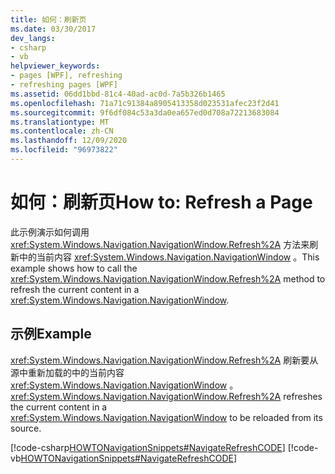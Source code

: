 ```yaml
---
title: 如何：刷新页
ms.date: 03/30/2017
dev_langs:
- csharp
- vb
helpviewer_keywords:
- pages [WPF], refreshing
- refreshing pages [WPF]
ms.assetid: 06dd1bbd-81c4-40ad-ac0d-7a5b326b1465
ms.openlocfilehash: 71a71c91384a8905413358d023531afec23f2d41
ms.sourcegitcommit: 9f6df084c53a3da0ea657ed0d708a72213683084
ms.translationtype: MT
ms.contentlocale: zh-CN
ms.lasthandoff: 12/09/2020
ms.locfileid: "96973822"
---
```

# <a name="how-to-refresh-a-page"></a><span data-ttu-id="137ce-102">如何：刷新页</span><span class="sxs-lookup"><span data-stu-id="137ce-102">How to: Refresh a Page</span></span>
<span data-ttu-id="137ce-103">此示例演示如何调用 <xref:System.Windows.Navigation.NavigationWindow.Refresh%2A> 方法来刷新中的当前内容 <xref:System.Windows.Navigation.NavigationWindow> 。</span><span class="sxs-lookup"><span data-stu-id="137ce-103">This example shows how to call the <xref:System.Windows.Navigation.NavigationWindow.Refresh%2A> method to refresh the current content in a <xref:System.Windows.Navigation.NavigationWindow>.</span></span>  
  
## <a name="example"></a><span data-ttu-id="137ce-104">示例</span><span class="sxs-lookup"><span data-stu-id="137ce-104">Example</span></span>  
 <span data-ttu-id="137ce-105"><xref:System.Windows.Navigation.NavigationWindow.Refresh%2A> 刷新要从源中重新加载的中的当前内容 <xref:System.Windows.Navigation.NavigationWindow> 。</span><span class="sxs-lookup"><span data-stu-id="137ce-105"><xref:System.Windows.Navigation.NavigationWindow.Refresh%2A> refreshes the current content in a <xref:System.Windows.Navigation.NavigationWindow> to be reloaded from its source.</span></span>  
  
 [!code-csharp[HOWTONavigationSnippets#NavigateRefreshCODE](~/samples/snippets/csharp/VS_Snippets_Wpf/HOWTONavigationSnippets/CSharp/MainWindow.xaml.cs#navigaterefreshcode)]
 [!code-vb[HOWTONavigationSnippets#NavigateRefreshCODE](~/samples/snippets/visualbasic/VS_Snippets_Wpf/HOWTONavigationSnippets/visualbasic/mainwindow.xaml.vb#navigaterefreshcode)]
